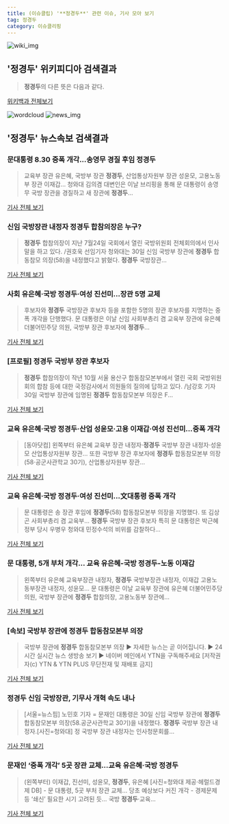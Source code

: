 ```yaml
---
title: (이슈클립) '**정경두**' 관련 이슈, 기사 모아 보기
tag: 정경두
category: 이슈클리핑
---
```

![wiki_img](https://user-images.githubusercontent.com/42597476/44503234-41136a80-a6d0-11e8-9071-6fc6418eafe4.png)
## **'**정경두**'** 위키피디아 검색결과
>**정경두**의 다른 뜻은 다음과 같다.

<a href="https://ko.wikipedia.org/wiki/정경두" target="_blank">위키백과 전체보기</a>

![wordcloud](https://s3.ap-northeast-2.amazonaws.com/lyrics101-wordcloud/2018-08-30-1535610224.png)
![news_img](https://user-images.githubusercontent.com/42597476/44507050-1206f400-a6e4-11e8-8d98-7ffbfebb353f.png)
## **'**정경두**'** 뉴스속보 검색결과
### 문대통령 8.30 중폭 개각…송영무 경질 후임 **정경두**

>교육부 장관 유은혜, 국방부 장관 **정경두**, 산업통상자원부 장관 성윤모, 고용노동부 장관 이재갑... 청와대 김의겸 대변인은 이날 브리핑을 통해 문 대통령이 송영무 국방 장관을 경질하고 새 장관에 **정경두**...

<a href="http://news.joins.com/article/olink/22519954" target="_blank">기사 전체 보기</a>

### 신임 국방장관 내정자 **정경두** 합참의장은 누구?

>**정경두** 합참의장이 지난 7월24일 국회에서 열린 국방위원회 전체회의에서 인사말을 하고 있다. /권호욱 선임기자 청와대는 30일 신임 국방부 장관에 **정경두** 합동참모 의장(58)을 내정했다고 밝혔다. **정경두** 국방장관...

<a href="http://news.khan.co.kr/kh_news/khan_art_view.html?artid=201808301503001&code=910302" target="_blank">기사 전체 보기</a>

### 사회 유은혜·국방 **정경두**·여성 진선미…장관 5명 교체

>후보자와 **정경두** 국방장관 후보자 등을 포함한 5명의 장관 후보자를 지명하는 중폭 개각을 단행했다. 문 대통령은 이날 신임 사회부총리 겸 교육부 장관에 유은혜 더불어민주당 의원, 국방부 장관 후보자에 **정경두**...

<a href="http://www.hani.co.kr/arti/politics/bluehouse/859929.html" target="_blank">기사 전체 보기</a>

### [프로필] **정경두** 국방부 장관 후보자

>**정경두** 합참의장이 작년 10월 서울 용산구 합동참모본부에서 열린 국회 국방위원회의 합참 등에 대한 국정감사에서 의원들의 질의에 답하고 있다. /남강호 기자 30일 국방부 장관에 임명된 **정경두** 합동참모본부 의장은 F...

<a href="http://news.chosun.com/site/data/html_dir/2018/08/30/2018083002301.html?utm_source=naver&utm_medium=original&utm_campaign=news" target="_blank">기사 전체 보기</a>

### 교육 유은혜·국방 **정경두**·산업 성윤모·고용 이재갑·여성 진선미…중폭 개각

>[동아닷컴] 왼쪽부터 유은혜 교육부 장관 내정자·**정경두** 국방부 장관 내정자·성윤모 산업통상자원부 장관... 또한 국방부 장관 후보자에 **정경두** 합동참모본부 의장(58·공군사관학교 30기), 산업통상자원부 장관...

<a href="http://news.donga.com/3/all/20180830/91751460/2" target="_blank">기사 전체 보기</a>

### 교육 유은혜·국방 **정경두**·여성 진선미…文대통령 중폭 개각

>문 대통령은 송 장관 후임에 **정경두**(58) 합동참모본부 의장을 지명했다. 또 김상곤 사회부총리 겸 교육부... **정경두** 국방부 장관 후보자 특히 문 대통령은 박근혜정부 당시 우병우 청와대 민정수석의 비위를 감찰하다...

<a href="http://app.yonhapnews.co.kr/YNA/Basic/SNS/r.aspx?c=AKR20180830113100001&did=1195m" target="_blank">기사 전체 보기</a>

### 문 대통령, 5개 부처 개각... 교육 유은혜-국방 **정경두**-노동 이재갑

>왼쪽부터 유은혜 교육부장관 내정자, **정경두** 국방부장관 내정자, 이재갑 고용노동부장관 내정자, 성윤모... 문 대통령은 이날 교육부 장관에 유은혜 더불어민주당 의원, 국방부 장관에 **정경두** 합참의장, 고용노동부 장관에...

<a href="http://www.ohmynews.com/NWS_Web/View/at_pg.aspx?CNTN_CD=A0002467773&CMPT_CD=P0010&utm_source=naver&utm_medium=newsearch&utm_campaign=naver_news" target="_blank">기사 전체 보기</a>

### [속보] 국방부 장관에 **정경두** 합동참모본부 의장

>국방부 장관에 **정경두** 합동참모본부 의장 ▶ 자세한 뉴스는 곧 이어집니다. ▶ 24시간 실시간 뉴스 생방송 보기 ▶ 네이버 메인에서 YTN을 구독해주세요 [저작권자(c) YTN & YTN PLUS 무단전재 및 재배포 금지]

<a href="http://www.ytn.co.kr/_ln/0101_201808301505157812" target="_blank">기사 전체 보기</a>

### **정경두** 신임 국방장관, 기무사 개혁 속도 내나

>[서울=뉴스핌] 노민호 기자 = 문재인 대통령은 30일 신임 국방부 장관에 **정경두** 합동참모본부 의장(58.공군사관학교 30기)을 내정했다. **정경두** 국방부 장관 내정자.[사진=청와대] 정 국방부 장관 내정자는 인사청문회를...

<a href="http://www.newspim.com/news/view/20180830000349" target="_blank">기사 전체 보기</a>

### 문재인 ‘중폭 개각’ 5곳 장관 교체…교육 유은혜·국방 **정경두**

>(왼쪽부터) 이재갑, 진선미, 성윤모, **정경두**, 유은혜 [사진=청와대 제공·헤럴드경제 DB] - 문 대통령, 5곳 부처 장관 교체… 당초 예상보다 커진 개각 - 경제문제 등 ‘쇄신’ 필요한 시기 고려된 듯… 국방 **정경두**·교육...

<a href="http://news.heraldcorp.com/view.php?ud=20180830000647" target="_blank">기사 전체 보기</a>


